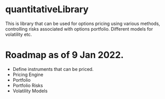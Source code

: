 # quantitativeLibrary
This is library that can be used for options pricing using various methods, controlling risks associated with options portfolio. Different  models for volatility etc.

# Roadmap as of 9 Jan 2022.

- Define instruments that can be priced.
- Pricing Engine
- Portfolio
- Portfolio Risks
- Volatility Models
